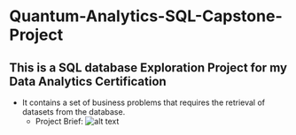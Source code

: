 # Quantum-Analytics-SQL-Capstone-Project

## This is a SQL database Exploration Project for my Data Analytics Certification

- It contains a set of business problems that requires the retrieval of datasets from the database.
  - Project Brief: ![alt text](image.jpg)

